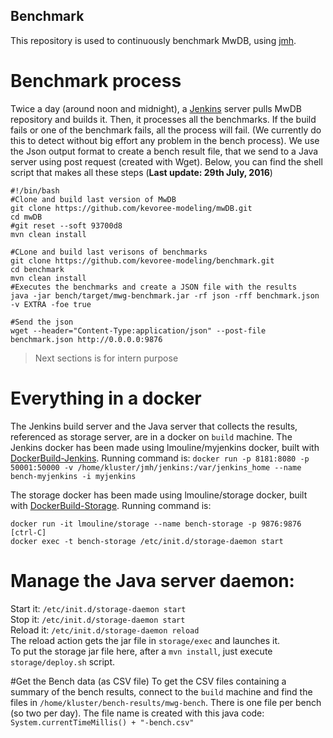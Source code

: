 Benchmark
---

This repository is used to continuously benchmark MwDB, using [jmh](http://openjdk.java.net/projects/code-tools/jmh/).

# Benchmark process
Twice a day (around noon and midnight), a [Jenkins](https://jenkins.io/) server pulls MwDB repository and builds it. Then, it processes all the benchmarks. If the build fails or one of the benchmark fails, all the process will fail. (We currently do this to detect without big effort any problem in the bench process). We use the Json output format to create a bench result file, that we send to a Java server using post request (created with Wget). Below, you can find the shell script that makes all these steps (**Last update: 29th July, 2016**)

``` shell
#!/bin/bash
#Clone and build last version of MwDB
git clone https://github.com/kevoree-modeling/mwDB.git
cd mwDB
#git reset --soft 93700d8
mvn clean install

#CLone and build last verisons of benchmarks
git clone https://github.com/kevoree-modeling/benchmark.git
cd benchmark
mvn clean install
#Executes the benchmarks and create a JSON file with the results
java -jar bench/target/mwg-benchmark.jar -rf json -rff benchmark.json -v EXTRA -foe true

#Send the json
wget --header="Content-Type:application/json" --post-file benchmark.json http://0.0.0.0:9876
```

> Next sections is for intern purpose

# Everything in a docker
The Jenkins build server and the Java server that collects the results, referenced as storage server, are in a docker on `build` machine.
The Jenkins docker has been made using lmouline/myjenkins docker, built with [DockerBuild-Jenkins](https://github.com/kevoree-modeling/benchmark/blob/master/dockerbuilds/jenkins/DockerBuild-Jenkins). Running command is: 
`docker run -p 8181:8080 -p 50001:50000 -v /home/kluster/jmh/jenkins:/var/jenkins_home --name bench-myjenkins -i myjenkins`

The storage docker has been made using lmouline/storage docker, built with [DockerBuild-Storage](https://github.com/kevoree-modeling/benchmark/blob/master/dockerbuilds/storage/DockerBuild-Storage). Running command is:
``` shell
docker run -it lmouline/storage --name bench-storage -p 9876:9876
[ctrl-C]
docker exec -t bench-storage /etc/init.d/storage-daemon start
```

# Manage the Java server daemon:
Start it: `/etc/init.d/storage-daemon start` <br>
Stop it: `/etc/init.d/storage-daemon start` <br>
Reload it: `/etc/init.d/storage-daemon reload` <br>
The reload action gets the jar file in `storage/exec` and launches it. <br>
To put the storage jar file here, after a `mvn install`, just execute `storage/deploy.sh` script. <br>

#Get the Bench data (as CSV file)
To get the CSV files containing a summary of the bench results, connect to the `build` machine and find the files in `/home/kluster/bench-results/mwg-bench`.
There is one file per bench (so two per day). The file name is created with this java code: 
`System.currentTimeMillis() + "-bench.csv"`

